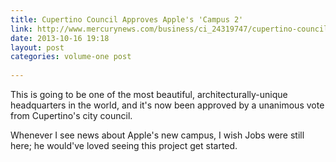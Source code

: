 ```yaml
---
title: Cupertino Council Approves Apple's 'Campus 2'
link: http://www.mercurynews.com/business/ci_24319747/cupertino-council-clears-huge-apple-spaceship-campus-liftoff
date: 2013-10-16 19:18
layout: post
categories: volume-one post
  
---
```



This is going to be one of the most beautiful, architecturally-unique headquarters in the world, and it's now been approved by a unanimous vote from Cupertino's city council.

Whenever I see news about Apple's new campus, I wish Jobs were still here; he would've loved seeing this project get started.
